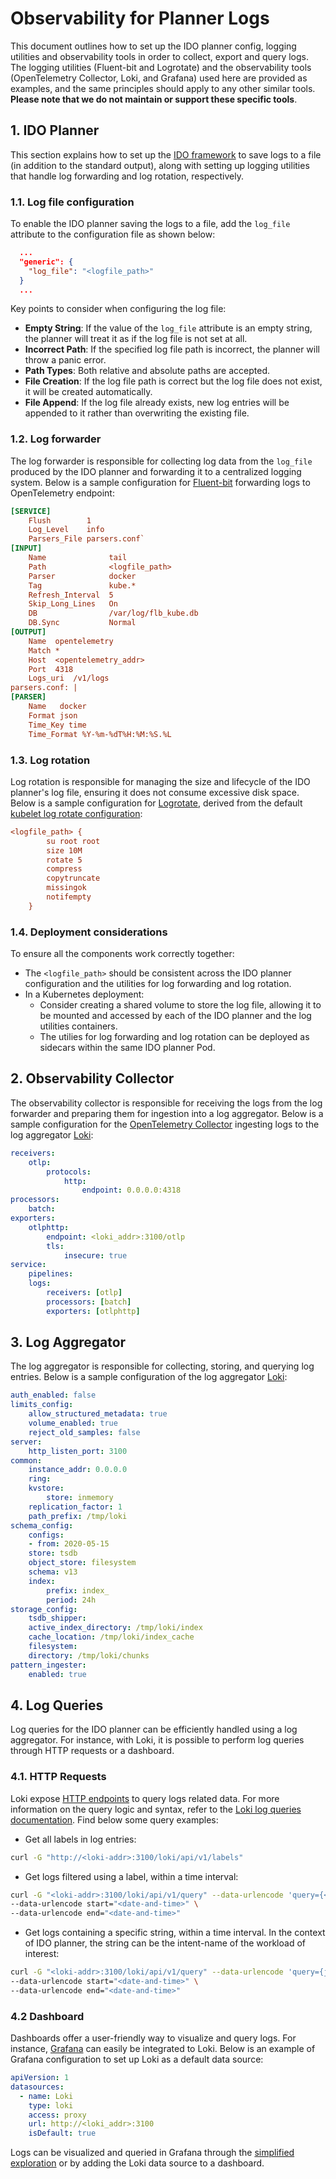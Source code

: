 # Observability for Planner Logs

This document outlines how to set up the IDO planner config, logging utilities and observability tools in order to 
collect, export and query logs. The logging utilities (Fluent-bit and Logrotate) and the observability tools 
(OpenTelemetry Collector, Loki, and Grafana) used here are provided as examples, and the same principles should apply 
to any other similar tools. **Please note that we do not maintain or support these specific tools**. 

## 1. IDO Planner

This section explains how to set up the [IDO framework](framework.md) to save logs to a file (in addition to the
standard output), along with setting up logging utilities that handle log forwarding and log rotation, respectively.

### 1.1. Log file configuration
To enable the IDO planner saving the logs to a file, add the `log_file` attribute to the configuration file as shown 
below:

```json
  ...
  "generic": {
    "log_file": "<logfile_path>"
  }
  ...
```

Key points to consider when configuring the log file:
* **Empty String**: If the value of the `log_file` attribute is an empty string, the planner will treat it as if the log 
  file is not set at all.
* **Incorrect Path**: If the specified log file path is incorrect, the planner will throw a panic error.
* **Path Types**: Both relative and absolute paths are accepted.
* **File Creation**: If the log file path is correct but the log file does not exist, it will be created automatically.
* **File Append**: If the log file already exists, new log entries will be appended to it rather than overwriting the 
  existing file.

### 1.2. Log forwarder 
The log forwarder is responsible for collecting log data from the `log_file` produced by the IDO planner and forwarding 
it to a centralized logging system. Below is a sample configuration for [Fluent-bit](https://docs.fluentbit.io/manual)  forwarding logs to 
OpenTelemetry endpoint:   

```ini
[SERVICE]
    Flush        1
    Log_Level    info
    Parsers_File parsers.conf`
[INPUT]
    Name              tail
    Path              <logfile_path>
    Parser            docker
    Tag               kube.*
    Refresh_Interval  5
    Skip_Long_Lines   On
    DB                /var/log/flb_kube.db
    DB.Sync           Normal
[OUTPUT]
    Name  opentelemetry
    Match *
    Host  <opentelemetry_addr>
    Port  4318
    Logs_uri  /v1/logs
parsers.conf: |
[PARSER]
    Name   docker
    Format json
    Time_Key time
    Time_Format %Y-%m-%dT%H:%M:%S.%L
```

### 1.3. Log rotation
Log rotation is responsible for managing the size and lifecycle of the IDO planner's log file, ensuring it does not 
consume excessive disk space. Below is a sample configuration for [Logrotate](https://github.com/blacklabelops/logrotate), derived from the 
default [kubelet log rotate configuration](https://kubernetes.io/docs/concepts/cluster-administration/logging/#log-rotation):

```ini
<logfile_path> {
        su root root
        size 10M
        rotate 5
        compress
        copytruncate
        missingok
        notifempty
    }
```

### 1.4. Deployment considerations
To ensure all the components work correctly together: 
* The `<logfile_path>` should be consistent across the IDO planner configuration and the utilities for log forwarding 
  and log rotation.
* In a Kubernetes deployment:
    * Consider creating a shared volume to store the log file, allowing it to be mounted and accessed by each of the 
      IDO planner and the log utilities containers.
    * The utilies for log forwarding and log rotation can be deployed as sidecars within the same IDO planner Pod.  

## 2. Observability Collector  
The observability collector is responsible for receiving the logs from the log forwarder and preparing them for
ingestion into a log aggregator.  Below is a sample configuration for the [OpenTelemetry Collector](https://opentelemetry.io/docs/collector/) ingesting logs 
to the log aggregator [Loki](https://grafana.com/docs/loki/latest/send-data/otel/):

```yaml
receivers:
    otlp:
        protocols:
            http:
                endpoint: 0.0.0.0:4318 
processors:
    batch:
exporters:
    otlphttp:
        endpoint: <loki_addr>:3100/otlp
        tls:
            insecure: true
service:
    pipelines:
    logs:
        receivers: [otlp]
        processors: [batch]
        exporters: [otlphttp]
```

## 3. Log Aggregator
The log aggregator is responsible for collecting, storing, and querying log entries. Below is a sample configuration of 
the log aggregator [Loki](https://grafana.com/docs/loki/latest/): 

```yaml
auth_enabled: false
limits_config:
    allow_structured_metadata: true
    volume_enabled: true
    reject_old_samples: false 
server:
    http_listen_port: 3100
common:
    instance_addr: 0.0.0.0
    ring:
    kvstore:
        store: inmemory
    replication_factor: 1
    path_prefix: /tmp/loki
schema_config:
    configs:
    - from: 2020-05-15
    store: tsdb
    object_store: filesystem
    schema: v13
    index:
        prefix: index_
        period: 24h
storage_config:
    tsdb_shipper:
    active_index_directory: /tmp/loki/index
    cache_location: /tmp/loki/index_cache
    filesystem:
    directory: /tmp/loki/chunks
pattern_ingester:
    enabled: true
```

## 4. Log Queries
Log queries for the IDO planner can be efficiently handled using a log aggregator. For instance, with Loki, it is 
possible to perform log queries through HTTP requests or a dashboard.

### 4.1. HTTP Requests 
Loki expose [HTTP endpoints](https://grafana.com/docs/loki/latest/reference/loki-http-api/#query-endpoints) to query logs related data. For more information on the query logic and syntax, refer
to the [Loki log queries documentation](https://grafana.com/docs/loki/latest/query/log_queries/). Find below some query examples:

* Get all labels in log entries:
```sh
curl -G "http://<loki-addr>:3100/loki/api/v1/labels"
```
* Get logs filtered using a label, within a time interval:
```sh
curl -G "<loki-addr>:3100/loki/api/v1/query" --data-urlencode 'query={<label>="<value>"}' \
--data-urlencode start="<date-and-time>" \
--data-urlencode end="<date-and-time>"
```

* Get logs containing a specific string, within a time interval. In the context of IDO planner, the string can be the
  intent-name of the workload of interest:
```sh
curl -G "<loki-addr>:3100/loki/api/v1/query" --data-urlencode 'query={job=~".+"} |= "<intent-name>"' \
--data-urlencode start="<date-and-time>" \
--data-urlencode end="<date-and-time>"
```

### 4.2 Dashboard
Dashboards offer a user-friendly way to visualize and query logs. For instance,
[Grafana](https://grafana.com/docs/grafana/latest/introduction/) can easily be integrated to Loki. Below is an example of Grafana configuration to set up Loki as a
default data source: 

```yaml
apiVersion: 1
datasources:
  - name: Loki
    type: loki
    access: proxy
    url: http://<loki_addr>:3100
    isDefault: true
```

Logs can be visualized and queried in Grafana through the [simplified exploration](https://grafana.com/docs/grafana/latest/explore/simplified-exploration/logs/) or by adding the Loki data 
source to a dashboard.
